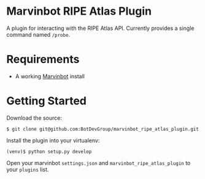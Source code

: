 # Marvinbot RIPE Atlas Plugin

A plugin for interacting with the RIPE Atlas API. Currently provides a single command named `/probe`.

# Requirements

-   A working [Marvinbot](https://github.com/BotDevGroup/marvin) install

# Getting Started

Download the source:

```
$ git clone git@github.com:BotDevGroup/marvinbot_ripe_atlas_plugin.git
```

Install the plugin into your virtualenv:

```
(venv)$ python setup.py develop
```

Open your marvinbot `settings.json` and `marvinbot_ripe_atlas_plugin` to your `plugins` list.
